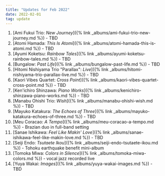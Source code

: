 ```yaml
---
title: "Updates for Feb 2022"
date: 2022-02-01
tag: update
---
```



1. [Ami Fukui Trio: *New Journey*]({% link _albums/ami-fukui-trio-new-journey.md %}) - TBD
1. [Atomi Hamada: *This Is Atomi*]({% link _albums/atomi-hamada-this-is-atomi.md %}) - TBD
1. [Ayumi Koketsu: *Rainbow Tales*]({% link _albums/ayumi-koketsu-rainbow-tales.md %}) - TBD
1. [Bungalow: *Past Life*]({% link _albums/bungalow-past-life.md %}) - TBD
1. [Hitomi Nishiyama Trio "Parallax": *Live*]({% link _albums/hitomi-nishiyama-trio-parallax-live.md %}) - TBD
1. [Kaori Vibes Quartet: *Cross Point*]({% link _albums/kaori-vibes-quartet-cross-point.md %}) - TBD
1. [Ken'ichiro Shinzawa: *Piano Works*]({% link _albums/kenichiro-shinzawa-piano-works.md %}) - TBD
1. [Manabu Ohishi Trio: *Wish*]({% link _albums/manabu-ohishi-wish.md %}) - TBD
1. [Mayuko Katakura: *The Echoes of Three*]({% link _albums/mayuko-katakura-echoes-of-three.md %}) - TBD
1. [Meu Coracao: *A Tempo*]({% link _albums/meu-coracao-a-tempo.md %}) - Brazian duo in full-band setting
1. [Sanae Ishikawa: *Feel Like Makin' Love*]({% link _albums/sanae-ishikawa-feel-like-makin-love.md %}) - TBD
1. [Seiji Endo: *Tsutaete Ikou*]({% link _albums/seiji-endo-tsutaete-ikou.md %}) - Tohoku earthquake benefit mini-album
1. [Tomoka Miwa: *Colors in Silence*]({% link _albums/tomoka-miwa-colors.md %}) - vocal jazz recorded live
1. [Yuya Wakai: *Images*]({% link _albums/yuya-wakai-images.md %}) - TBD